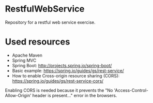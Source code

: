 # RestfulWebService
Repository for a restful web service exercise.

# Used resources

- Apache Maven
- Spring MVC
- Spring Boot: http://projects.spring.io/spring-boot/
- Basic example: https://spring.io/guides/gs/rest-service/
- How to enable Cross-origin resource sharing (CORS): https://spring.io/guides/gs/rest-service-cors/

Enabling CORS is needed because it prevents the "No 'Access-Control-Allow-Origin' header is present..." 
error in the browsers.
